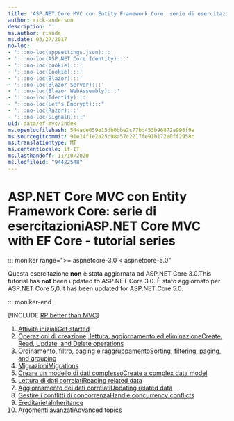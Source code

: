 ```yaml
---
title: 'ASP.NET Core MVC con Entity Framework Core: serie di esercitazioni'
author: rick-anderson
description: ''
ms.author: riande
ms.date: 03/27/2017
no-loc:
- ':::no-loc(appsettings.json):::'
- ':::no-loc(ASP.NET Core Identity):::'
- ':::no-loc(cookie):::'
- ':::no-loc(Cookie):::'
- ':::no-loc(Blazor):::'
- ':::no-loc(Blazor Server):::'
- ':::no-loc(Blazor WebAssembly):::'
- ':::no-loc(Identity):::'
- ":::no-loc(Let's Encrypt):::"
- ':::no-loc(Razor):::'
- ':::no-loc(SignalR):::'
uid: data/ef-mvc/index
ms.openlocfilehash: 544ace059e15db0bbe2c77bd453b96872a998f9a
ms.sourcegitcommit: 91e14f1e2a25c98a57c2217fe91b172e0ff2958c
ms.translationtype: MT
ms.contentlocale: it-IT
ms.lasthandoff: 11/10/2020
ms.locfileid: "94422548"
---
```

# <a name="aspnet-core-mvc-with-ef-core---tutorial-series"></a><span data-ttu-id="a1732-102">ASP.NET Core MVC con Entity Framework Core: serie di esercitazioni</span><span class="sxs-lookup"><span data-stu-id="a1732-102">ASP.NET Core MVC with EF Core - tutorial series</span></span>

::: moniker range=">= aspnetcore-3.0 < aspnetcore-5.0"

<span data-ttu-id="a1732-103">Questa esercitazione **non** è stata aggiornata ad ASP.NET Core 3.0.</span><span class="sxs-lookup"><span data-stu-id="a1732-103">This tutorial has **not** been updated to ASP.NET Core 3.0.</span></span> <span data-ttu-id="a1732-104">È stato aggiornato per ASP.NET Core 5,0.</span><span class="sxs-lookup"><span data-stu-id="a1732-104">It has been updated for ASP.NET Core 5.0.</span></span>

::: moniker-end

[!INCLUDE [RP better than MVC](../../includes/RP-EF/rp-over-mvc.md)]

1. [<span data-ttu-id="a1732-105">Attività iniziali</span><span class="sxs-lookup"><span data-stu-id="a1732-105">Get started</span></span>](xref:data/ef-mvc/intro)
1. [<span data-ttu-id="a1732-106">Operazioni di creazione, lettura, aggiornamento ed eliminazione</span><span class="sxs-lookup"><span data-stu-id="a1732-106">Create, Read, Update, and Delete operations</span></span>](xref:data/ef-mvc/crud)
1. [<span data-ttu-id="a1732-107">Ordinamento, filtro, paging e raggruppamento</span><span class="sxs-lookup"><span data-stu-id="a1732-107">Sorting, filtering, paging, and grouping</span></span>](xref:data/ef-mvc/sort-filter-page)
1. [<span data-ttu-id="a1732-108">Migrazioni</span><span class="sxs-lookup"><span data-stu-id="a1732-108">Migrations</span></span>](xref:data/ef-mvc/migrations)
1. [<span data-ttu-id="a1732-109">Creare un modello di dati complesso</span><span class="sxs-lookup"><span data-stu-id="a1732-109">Create a complex data model</span></span>](xref:data/ef-mvc/complex-data-model)
1. [<span data-ttu-id="a1732-110">Lettura di dati correlati</span><span class="sxs-lookup"><span data-stu-id="a1732-110">Reading related data</span></span>](xref:data/ef-mvc/read-related-data)
1. [<span data-ttu-id="a1732-111">Aggiornamento dei dati correlati</span><span class="sxs-lookup"><span data-stu-id="a1732-111">Updating related data</span></span>](xref:data/ef-mvc/update-related-data)
1. [<span data-ttu-id="a1732-112">Gestire i conflitti di concorrenza</span><span class="sxs-lookup"><span data-stu-id="a1732-112">Handle concurrency conflicts</span></span>](xref:data/ef-mvc/concurrency)
1. [<span data-ttu-id="a1732-113">Ereditarietà</span><span class="sxs-lookup"><span data-stu-id="a1732-113">Inheritance</span></span>](xref:data/ef-mvc/inheritance)
1. [<span data-ttu-id="a1732-114">Argomenti avanzati</span><span class="sxs-lookup"><span data-stu-id="a1732-114">Advanced topics</span></span>](xref:data/ef-mvc/advanced)
